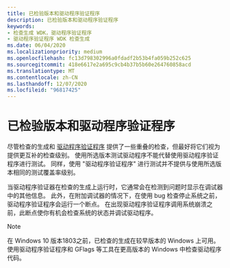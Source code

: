 ```yaml
---
title: 已检验版本和驱动程序验证程序
description: 已检验版本和驱动程序验证程序
keywords:
- 检查生成 WDK，驱动程序验证程序
- 驱动程序验证程序 WDK 检查生成
ms.date: 06/04/2020
ms.localizationpriority: medium
ms.openlocfilehash: fc13d798302996a0fdadf2b53b4fa059b252c625
ms.sourcegitcommit: 418e6617e2a695c9cb4b37b5b60e264760858acd
ms.translationtype: MT
ms.contentlocale: zh-CN
ms.lasthandoff: 12/07/2020
ms.locfileid: "96817425"
---
```

# <a name="the-checked-build-and-driver-verifier"></a>已检验版本和驱动程序验证程序

尽管检查的生成和 [驱动程序验证程序](driver-verifier.md) 提供了一些重叠的检查，但最好将它们视为提供更互补的检查级别。 使用所选版本测试驱动程序不能代替使用驱动程序验证程序进行测试。 同样，使用 "驱动程序验证程序" 进行测试并不提供与使用所选版本相同的测试覆盖率级别。

当驱动程序验证器在检查的生成上运行时，它通常会在检测到问题时显示在调试器中的其他信息。 此外，在附加调试器的情况下，在使用 bug 检查停止系统之前，驱动程序验证程序会运行一个断点。 在出现驱动程序验证程序调用系统崩溃之前，此断点使你有机会检查系统的状态并调试驱动程序。

> [!NOTE]
> 在 Windows 10 版本1803之前，已检查的生成在较早版本的 Windows 上可用。
> 使用驱动程序验证程序和 GFlags 等工具在更高版本的 Windows 中检查驱动程序代码。
